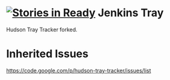 [![Stories in Ready](https://badge.waffle.io/zionyx/jenkins-tray.png?label=ready&title=Ready)](https://waffle.io/zionyx/jenkins-tray)
Jenkins Tray
============

Hudson Tray Tracker forked.

Inherited Issues
================
https://code.google.com/p/hudson-tray-tracker/issues/list
